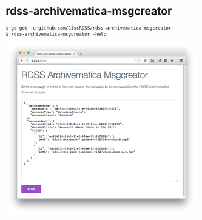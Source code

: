 # rdss-archivematica-msgcreator

    $ go get -u github.com/JiscRDSS/rdss-archivematica-msgcreator
    $ rdss-archivematica-msgcreator -help

![Screenshot](screenshot.png)
